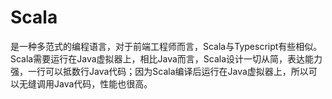# Scala

是一种多范式的编程语言，对于前端工程师而言，Scala与Typescript有些相似。
Scala需要运行在Java虚拟器上，相比Java而言，Scala设计一切从简，表达能力强，一行可以抵数行Java代码；因为Scala编译后运行在Java虚拟器上，所以可以无缝调用Java代码，性能也很高。



